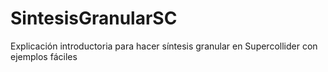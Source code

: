 # SintesisGranularSC
Explicación introductoria para hacer síntesis granular en Supercollider con ejemplos fáciles
